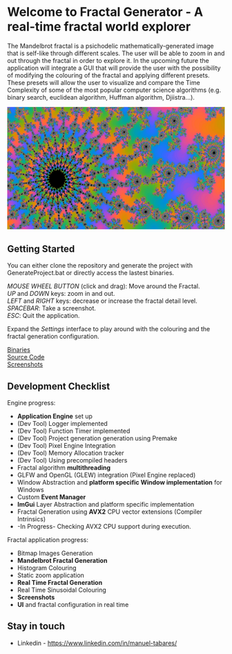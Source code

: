 # Welcome to Fractal Generator - A real-time fractal world explorer

The Mandelbrot fractal is a psichodelic mathematically-generated image that is self-like through different scales. The user will be able to zoom in and out through the fractal in order to explore it. In the upcoming future the application will integrate a GUI that will provide the user with the possibility of modifying the colouring of the fractal and applying different presets. These presets will allow the user to visualize and compare the Time Complexity of some of the most popular computer science algorithms (e.g. binary search, euclidean algorithm, Huffman algorithm, Djiistra...).

![Fractal](screenshots/10_03_Fractal_World_1.jpg)

## Getting Started

You can either clone the repository and generate the project with GenerateProject.bat or directly access the lastest binaries.<br/>

*MOUSE WHEEL BUTTON* (click and drag): Move around the Fractal.  
*UP* and *DOWN* keys: zoom in and out.  
*LEFT* and *RIGHT* keys: decrease or increase the fractal detail level.  
*SPACEBAR*: Take a screenshot.  
*ESC*: Quit the application.<br/>

Expand the *Settings* interface to play around with the colouring and the fractal generation configuration.<br/>

[Binaries](https://github.com/ManuCanedo/fractal-generator/tree/master/bin)  
[Source Code](https://github.com/ManuCanedo/fractal-generator/tree/master/src)   
[Screenshots](https://github.com/ManuCanedo/fractal-generator/tree/master/screenshots) 

## Development Checklist

Engine progress:
+ **Application Engine** set up
+ (Dev Tool) Logger implemented  
+ (Dev Tool) Function Timer implemented
+ (Dev Tool) Project generation generation using Premake
+ (Dev Tool) Pixel Engine Integration
+ (Dev Tool) Memory Allocation tracker 
+ (Dev Tool) Using precompiled headers
+ Fractal algorithm **multithreading**
+ GLFW and OpenGL (GLEW) integration (Pixel Engine replaced)
+ Window Abstraction and **platform specific Window implementation** for Windows
+ Custom **Event Manager**
+ **ImGui** Layer Abstraction and platform specific implementation
+ Fractal Generation using **AVX2** CPU vector extensions (Compiler Intrinsics)
+ -In Progress- Checking AVX2 CPU support during execution.


Fractal application progress:
+ Bitmap Images Generation
+ **Mandelbrot Fractal Generation**
+ Histogram Colouring
+ Static zoom application
+ **Real Time Fractal Generation**
+ Real Time Sinusoidal Colouring
+ **Screenshots**
+ **UI** and fractal configuration in real time


## Stay in touch

+ Linkedin - https://www.linkedin.com/in/manuel-tabares/
